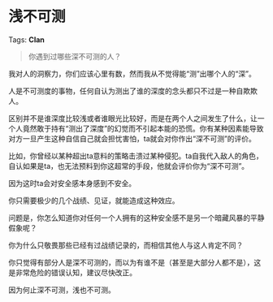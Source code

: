 # 浅不可测

Tags: **Clan**

> 你遇到过哪些深不可测的人？



我对人的洞察力，你们应该心里有数，然而我从不觉得能“测”出哪个人的“深”。

人是不可测度的事物，任何自认为测出了谁的深度的念头都只不过是一种自欺欺人。

区别并不是谁深度比较浅或者谁眼光比较好，而是在两个人之间发生了什么，让一个人竟然敢于持有“测出了深度”的幻觉而不引起本能的恐慌。你有某种因素能导致对方一旦产生这种自信自己就会担忧害怕，ta就会对你作出“深不可测”的评价。

比如，你曾经以某种超出ta意料的策略击溃过某种侵犯。ta自我代入敌人的角色，自认如果是ta，也无法预料到你这超常的手段，他就会评价你为“深不可测”。

因为这时ta会对安全感本身感到不安全。

你只需要极少的几个战绩、见证，就能造成这种效应。

问题是，你怎么知道你对任何一个人拥有的这种安全感不是另一个暗藏风暴的平静假象呢？

你为什么只敬畏那些已经有过战绩记录的，而相信其他人与这人肯定不同？

你只觉得有部分人是深不可测的，而以为有谁不是（甚至是大部分人都不是），这是非常危险的错误认知，建议尽快改正。

因为何止深不可测，浅也不可测。




